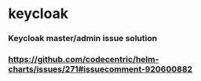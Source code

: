 # keycloak

### Keycloak master/admin issue solution
### https://github.com/codecentric/helm-charts/issues/271#issuecomment-920600882